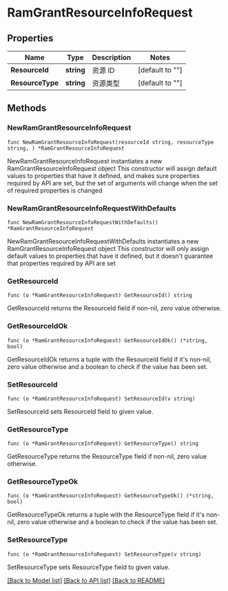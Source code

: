 # RamGrantResourceInfoRequest

## Properties

Name | Type | Description | Notes
------------ | ------------- | ------------- | -------------
**ResourceId** | **string** | 资源 ID  | [default to ""]
**ResourceType** | **string** | 资源类型 | [default to ""]

## Methods

### NewRamGrantResourceInfoRequest

`func NewRamGrantResourceInfoRequest(resourceId string, resourceType string, ) *RamGrantResourceInfoRequest`

NewRamGrantResourceInfoRequest instantiates a new RamGrantResourceInfoRequest object
This constructor will assign default values to properties that have it defined,
and makes sure properties required by API are set, but the set of arguments
will change when the set of required properties is changed

### NewRamGrantResourceInfoRequestWithDefaults

`func NewRamGrantResourceInfoRequestWithDefaults() *RamGrantResourceInfoRequest`

NewRamGrantResourceInfoRequestWithDefaults instantiates a new RamGrantResourceInfoRequest object
This constructor will only assign default values to properties that have it defined,
but it doesn't guarantee that properties required by API are set

### GetResourceId

`func (o *RamGrantResourceInfoRequest) GetResourceId() string`

GetResourceId returns the ResourceId field if non-nil, zero value otherwise.

### GetResourceIdOk

`func (o *RamGrantResourceInfoRequest) GetResourceIdOk() (*string, bool)`

GetResourceIdOk returns a tuple with the ResourceId field if it's non-nil, zero value otherwise
and a boolean to check if the value has been set.

### SetResourceId

`func (o *RamGrantResourceInfoRequest) SetResourceId(v string)`

SetResourceId sets ResourceId field to given value.


### GetResourceType

`func (o *RamGrantResourceInfoRequest) GetResourceType() string`

GetResourceType returns the ResourceType field if non-nil, zero value otherwise.

### GetResourceTypeOk

`func (o *RamGrantResourceInfoRequest) GetResourceTypeOk() (*string, bool)`

GetResourceTypeOk returns a tuple with the ResourceType field if it's non-nil, zero value otherwise
and a boolean to check if the value has been set.

### SetResourceType

`func (o *RamGrantResourceInfoRequest) SetResourceType(v string)`

SetResourceType sets ResourceType field to given value.



[[Back to Model list]](../README.md#documentation-for-models) [[Back to API list]](../README.md#documentation-for-api-endpoints) [[Back to README]](../README.md)


